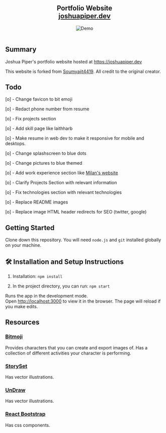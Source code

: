 <h2 align="center">
  Portfolio Website<br/>
  <a href="https://joshuapiper.dev/" target="_blank">joshuapiper.dev</a>
</h2>
<div align="center">
  <img alt="Demo" src="./Images/readme-img1.png" />
</div>

<br/>

## Summary

Joshua Piper's portfolio website hosted at https://joshuapiper.dev

This website is forked from [Soumyajit4419](https://github.com/soumyajit4419/Portfolio). All credit to the original creator.

## Todo

[o] - Change favicon to bit emoji

[o] - Redact phone number from resume

[o] - Fix projects section

[o] - Add skill page like laithharb

[o] - Make resume in web dev to make it responsive for mobile and desktops.

[o] - Change splashscreen to blue dots

[o] - Change pictures to blue themed

[o] - Add work experience section like [Milan's website](https://milan.milanovic.org/)

[o] - Clarify Projects Section with relevant information

[o] - Fix technologies section with relevant technologies

[o] - Replace README images

[o] - Replace image HTML header redirects for SEO (twitter, google)

## Getting Started

Clone down this repository. You will need `node.js` and `git` installed globally on your machine.

## 🛠 Installation and Setup Instructions

1. Installation: `npm install`

2. In the project directory, you can run: `npm start`

Runs the app in the development mode.\
Open [http://localhost:3000](http://localhost:3000) to view it in the browser.
The page will reload if you make edits.

## Resources

### [Bitmoji](https://www.bitmoji.com/)
Provides characters that you can create and export images of. Has a collection of different activities your character is performing.

### [StorySet](https://storyset.com/)
Has vector illustrations.

### [UnDraw](https://undraw.co/illustrations)
Has vector illustrations.

### [React Bootstrap](https://react-bootstrap.github.io/)
Has css components.
